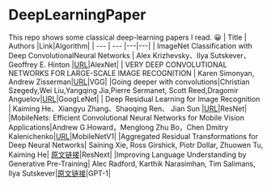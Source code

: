 # DeepLearningPaper 
This repo shows some classical deep-learning papers I read. :grinning:
| Title | Authors |Link|Algorithm|
| --- | --- |---|---|
| ImageNet Classification with Deep ConvolutionalNeural Networks | Alex Krizhevsky、Ilya Sutskever、Geoffrey E. Hinton |[URL](https://papers.nips.cc/paper/2012/file/c399862d3b9d6b76c8436e924a68c45b-Paper.pdf)|AlexNet|
| VERY DEEP CONVOLUTIONAL NETWORKS FOR LARGE-SCALE IMAGE RECOGNITION | Karen Simonyan, Andrew Zisserman|[URL](https://arxiv.org/pdf/1409.1556.pdf)|VGG|
|Going deeper with convolutions|Christian Szegedy,Wei Liu,Yangqing Jia,Pierre Sermanet, Scott Reed,Dragomir Anguelov|[URL](https://arxiv.org/pdf/1409.4842.pdf)|GoogLeNet|
| Deep Residual Learning for Image Recognition | Kaiming He、Xiangyu Zhang、Shaoqing Ren、 Jian Sun |[URL](https://arxiv.org/pdf/1512.03385.pdf)|ResNet| 
|MobileNets: Efficient Convolutional Neural Networks for Mobile Vision Applications|Andrew G.Howard，Menglong Zhu Bo，Chen Dmitry Kalenichenko|[URL](https://arxiv.org/pdf/1704.04861.pdf)|MobileNetV1| 
|Aggregated Residual Transformations for Deep Neural Networks| Saining Xie, Ross Girshick, Piotr Dollar, Zhuowen Tu, Kaiming He| [原文链接](https://arxiv.org/abs/1611.05431)|ResNext| 
|Improving Language Understanding by Generative Pre-Training| Alec Radford, Karthik Narasimhan, Tim Salimans, Ilya Sutskever|[原文链接](https://paperswithcode.com/paper/improving-language-understanding-by)|GPT-1|
